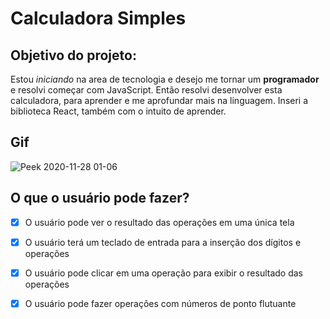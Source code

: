 # Calculadora Simples

## Objetivo do projeto:

Estou *iniciando* na area de tecnologia e desejo me tornar um **programador** e resolvi começar com JavaScript. Então resolvi desenvolver
esta calculadora, para aprender e me aprofundar mais na linguagem. Inseri a biblioteca React, também com o
intuito de aprender.

## Gif
![Peek 2020-11-28 01-06](https://user-images.githubusercontent.com/67978032/100493737-bfb1aa80-3118-11eb-918a-ffecbe1545b2.gif)

## O que o usuário pode fazer?

- [x] O usuário pode ver o resultado das operações em uma única tela
- [x] O usuário terá um teclado de entrada para a inserção dos dígitos e operações
- [x] O usuário pode clicar em uma operação para exibir o resultado das operações
- [x] O usuário pode fazer operações com números de ponto flutuante

